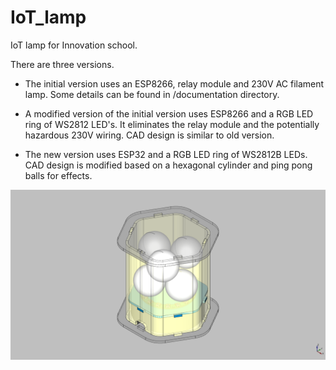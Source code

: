 # IoT_lamp
IoT lamp for Innovation school.

There are three versions.
- The initial version uses an ESP8266, relay module and 230V AC filament lamp. Some details can be found in /documentation directory.

- A modified version of the initial version uses ESP8266 and a RGB LED ring of WS2812 LED's. It eliminates the relay module and the potentially hazardous 230V wiring. CAD design is similar to old version.

- The new version uses ESP32 and a RGB LED ring of WS2812B LEDs. CAD design is modified based on a hexagonal cylinder and ping pong balls for effects.

![IoT_Lamp](/fabricate_new/images/IoT_Lamp_FC_09.png)

